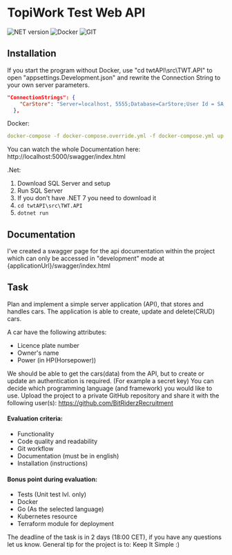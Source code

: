# TopiWork Test Web API
![NET version](https://img.shields.io/badge/NET%20version-7-green)
![Docker](https://img.shields.io/badge/-Docker-blue)
![GIT](https://img.shields.io/badge/-GIT-orange)
## Installation
If you start the program without Docker, use "cd twtAPI\src\TWT.API" to open "appsettings.Development.json" and rewrite the Connection String to your own server parameters.

```json
"ConnectionStrings": {
    "CarStore": "Server=localhost, 5555;Database=CarStore;User Id = SA; Password=P@ssword1;encrypt=false"
  },
```

Docker:
```yml
docker-compose -f docker-compose.override.yml -f docker-compose.yml up -d
```
You can watch the whole Documentation here: http://localhost:5000/swagger/index.html

.Net:
1. Download SQL Server and setup
2. Run SQL Server
3. If you don't have .NET 7 you need to download it
4. ```cd twtAPI\src\TWT.API```
5. ```dotnet run ```

## Documentation
I've created a swagger page for the api documentation within the project which can only be accessed in "development" mode at {applicationUrl}/swagger/index.html

## Task

Plan and implement a simple server application (API), that stores and handles cars.
The application is able to create, update and delete(CRUD) cars. 

A car have the following attributes:
- Licence plate number
- Owner's name
- Power (in HP(Horsepower))

We should be able to get the cars(data) from the API, but to create or update an
authentication is required. (For example a secret key)
You can decide which programming language (and framework) you would like to use.
Upload the project to a private GitHub repository and share it with the following user(s):
https://github.com/BitRiderzRecruitment

#### Evaluation criteria:
- Functionality
- Code quality and readability
- Git workflow
- Documentation (must be in english)
- Installation (instructions)

#### Bonus point during evaluation:
- Tests (Unit test lvl. only)
- Docker
- Go (As the selected language)
- Kubernetes resource
- Terraform module for deployment

The deadline of the task is in 2 days (18:00 CET), if you have any questions let us know.
General tip for the project is to: Keep It Simple :)
